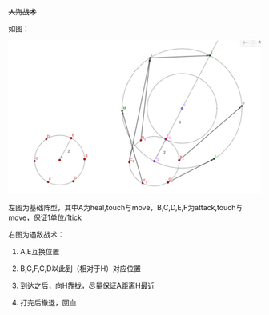~~人海战术~~

如图：

![](https://raw.githubusercontent.com/steamyali/screeps/master/fight.png)

左图为基础阵型，其中A为heal,touch与move，B,C,D,E,F为attack,touch与move，保证1单位/1tick

右图为遇敌战术：

1. A,E互换位置

2. B,G,F,C,D以此到（相对于H）对应位置

3. 到达之后，向H靠拢，尽量保证A距离H最近

4. 打完后撤退，回血
